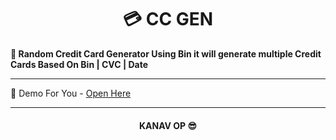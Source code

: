<h1 align='center'>💳 CC GEN</h1>

<b>💞 Random Credit Card Generator Using Bin it will generate multiple Credit Cards Based On Bin | CVC | Date </b>

***

🍃 Demo For You - [Open Here](https://kanav44.github.io/mrcloud-cc-gen)

---

<h4 align='center'> KANAV OP 😎 <h4>
